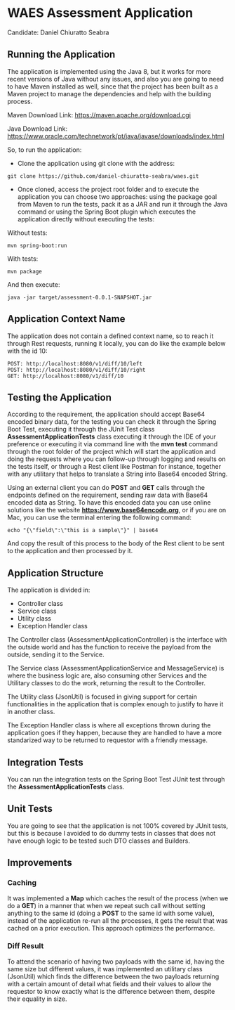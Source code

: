 # WAES Assessment Application
Candidate: Daniel Chiuratto Seabra

## Running the Application
The application is implemented using the Java 8, but it works for more recent versions of Java without any issues, and also you are going to need to have Maven installed as well, since that the project has been built as a Maven project to manage the dependencies and help with the building process.

Maven Download Link: https://maven.apache.org/download.cgi

Java Download Link: https://www.oracle.com/technetwork/pt/java/javase/downloads/index.html

So, to run the application:
* Clone the application using git clone with the address:
```
git clone https://github.com/daniel-chiuratto-seabra/waes.git
``` 
* Once cloned, access the project root folder and to execute the application you can choose two approaches: using the package goal from Maven to run the tests, pack it as a JAR and run it through the Java command or using the Spring Boot plugin which executes the application directly without executing the tests:

Without tests:
```
mvn spring-boot:run
```

With tests:
```
mvn package
```
And then execute:
```
java -jar target/assessment-0.0.1-SNAPSHOT.jar
```
## Application Context Name
The application does not contain a defined context name, so to reach it through Rest requests, running it locally, you can do like the example below with the id 10:
```
POST: http://localhost:8080/v1/diff/10/left
POST: http://localhost:8080/v1/diff/10/right
GET: http://localhost:8080/v1/diff/10
```
## Testing the Application
According to the requirement, the application should accept Base64 encoded binary data, for the testing you can check it through the Spring Boot Test, executing it through the JUnit Test class **AssessmentApplicationTests** class executing it through the IDE of your preference or executing it via command line with the **mvn test** command through the root folder of the project which will start the application and doing the requests where you can follow-up through logging and results on the tests itself, or through a Rest client like Postman for instance, together with any utilitary that helps to translate a String into Base64 encoded String.

Using an external client you can do **POST** and **GET** calls through the endpoints defined on the requirement, sending raw data with Base64 encoded data as String. To have this encoded data you can use online solutions like the website **https://www.base64encode.org**, or if you are on Mac, you can use the terminal entering the following command:
```
echo "{\"field\":\"this is a sample\"}" | base64
```
And copy the result of this process to the body of the Rest client to be sent to the application and then processed by it.

## Application Structure
The application is divided in:
* Controller class
* Service class
* Utility class
* Exception Handler class

The Controller class (AssessmentApplicationController) is the interface with the outside world and has the function to receive the payload from the outside, sending it to the Service.

The Service class (AssessmentApplicationService and MessageService) is where the business logic are, also consuming other Services and the Utilitary classes to do the work, returning the result to the Controller.

The Utility class (JsonUtil) is focused in giving support for certain functionalities in the application that is complex enough to justify to have it in another class.

The Exception Handler class is where all exceptions thrown during the application goes if they happen, because they are handled to have a more standarized way to be returned to requestor with a friendly message.

## Integration Tests
You can run the integration tests on the Spring Boot Test JUnit test through the **AssessmentApplicationTests** class.

## Unit Tests
You are going to see that the application is not 100% covered by JUnit tests, but this is because I avoided to do dummy tests in classes that does not have enough logic to be tested such DTO classes and Builders.

## Improvements
### Caching
It was implemented a **Map** which caches the result of the process (when we do a **GET**) in a manner that when we repeat such call without setting anything to the same id (doing a **POST** to the same id with some value), instead of the application re-run all the processes, it gets the result that was cached on a prior execution. This approach optimizes the performance.
### Diff Result
To attend the scenario of having two payloads with the same id, having the same size but different values, it was implemented an utilitary class (JsonUtil) which finds the difference between the two payloads returning with a certain amount of detail what fields and their values to allow the requestor to know exactly what is the difference between them, despite their equality in size.
